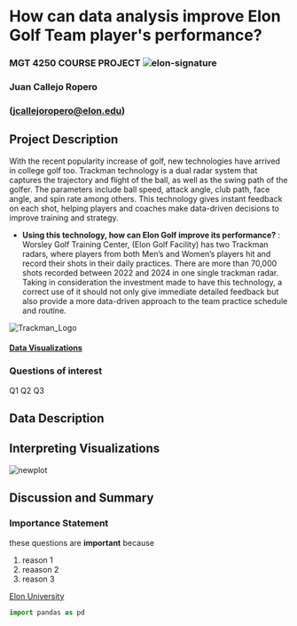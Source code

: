 # How can data analysis improve Elon Golf Team player's performance?
### **MGT 4250 COURSE PROJECT**  ![elon-signature](https://github.com/JUAN-CALLEJO/mgt4250spring2024/assets/81531257/2605b07e-087a-4522-a203-2dae7d3e165a)
### Juan Callejo Ropero

### (jcallejoropero@elon.edu)
## Project Description
With the recent popularity increase of golf, new technologies have arrived in college golf too. Trackman technology is a dual radar system that captures the trajectory and flight of the ball, as well as the swing path of the golfer. The parameters include ball speed, attack angle, club path, face angle, and spin rate among others. This technology gives instant feedback on each shot, helping players and coaches make data-driven decisions to improve training and strategy.
- **Using this technology, how can Elon Golf improve its performance?** 
: Worsley Golf Training Center, (Elon Golf Facility) has two Trackman radars, where players from both Men’s and Women’s players hit and record their shots in their daily practices. There are more than 70,000 shots recorded between 2022 and 2024 in one single trackman radar. Taking in consideration the investment made to have this technology, a correct use of it should not only give immediate detailed feedback but also provide a more data-driven approach to the team practice schedule and routine.


![Trackman_Logo](https://github.com/JUAN-CALLEJO/mgt4250spring2024/assets/81531257/bfc29e68-6726-4cac-b46c-e97b68aa4fee)


#### [Data Visualizations](https://elongolftrackmandata.streamlit.app/) 
### Questions of interest
Q1
Q2
Q3

## Data Description

## Interpreting Visualizations

![newplot](https://github.com/JUAN-CALLEJO/mgt4250spring2024/assets/81531257/c567671b-89d5-4805-8ff1-f32b9f5569f3)

## Discussion and Summary


### Importance Statement
these questions are **important** because
1. reason 1
2.  reaason 2
3.  reason 3

[Elon University](https://www.elon.edu)

```python
import pandas as pd
```
